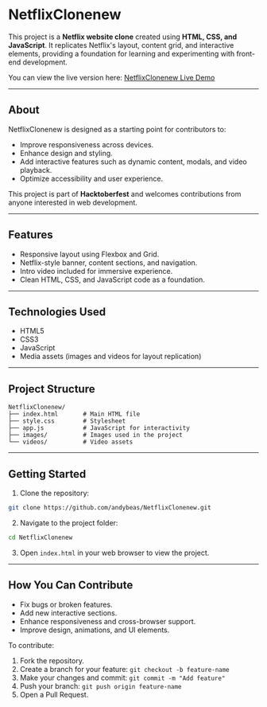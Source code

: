# NetflixClonenew

This project is a **Netflix website clone** created using **HTML, CSS, and JavaScript**. It replicates Netflix's layout, content grid, and interactive elements, providing a foundation for learning and experimenting with front-end development.

You can view the live version here: [NetflixClonenew Live Demo](https://andybeas.github.io/NetflixClonenew/)

---

## About

NetflixClonenew is designed as a starting point for contributors to:

* Improve responsiveness across devices.
* Enhance design and styling.
* Add interactive features such as dynamic content, modals, and video playback.
* Optimize accessibility and user experience.

This project is part of **Hacktoberfest** and welcomes contributions from anyone interested in web development.

---

## Features

* Responsive layout using Flexbox and Grid.
* Netflix-style banner, content sections, and navigation.
* Intro video included for immersive experience.
* Clean HTML, CSS, and JavaScript code as a foundation.

---

## Technologies Used

* HTML5
* CSS3
* JavaScript
* Media assets (images and videos for layout replication)

---

## Project Structure

```
NetflixClonenew/
├── index.html       # Main HTML file
├── style.css        # Stylesheet
├── app.js           # JavaScript for interactivity
├── images/          # Images used in the project
└── videos/          # Video assets
```

---

## Getting Started

1. Clone the repository:

```bash
git clone https://github.com/andybeas/NetflixClonenew.git
```

2. Navigate to the project folder:

```bash
cd NetflixClonenew
```

3. Open `index.html` in your web browser to view the project.

---

## How You Can Contribute

* Fix bugs or broken features.
* Add new interactive sections.
* Enhance responsiveness and cross-browser support.
* Improve design, animations, and UI elements.

To contribute:

1. Fork the repository.
2. Create a branch for your feature: `git checkout -b feature-name`
3. Make your changes and commit: `git commit -m "Add feature"`
4. Push your branch: `git push origin feature-name`
5. Open a Pull Request.
